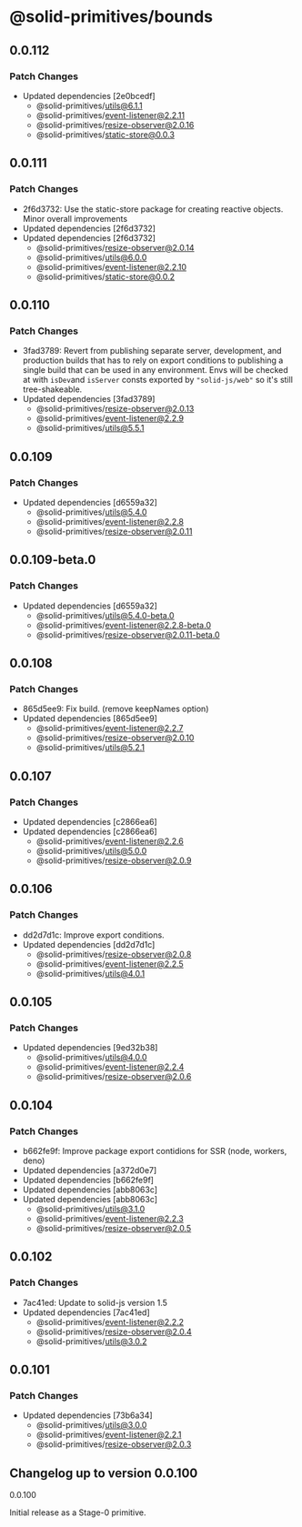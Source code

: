 # @solid-primitives/bounds

## 0.0.112

### Patch Changes

- Updated dependencies [2e0bcedf]
  - @solid-primitives/utils@6.1.1
  - @solid-primitives/event-listener@2.2.11
  - @solid-primitives/resize-observer@2.0.16
  - @solid-primitives/static-store@0.0.3

## 0.0.111

### Patch Changes

- 2f6d3732: Use the static-store package for creating reactive objects. Minor overall improvements
- Updated dependencies [2f6d3732]
- Updated dependencies [2f6d3732]
  - @solid-primitives/resize-observer@2.0.14
  - @solid-primitives/utils@6.0.0
  - @solid-primitives/event-listener@2.2.10
  - @solid-primitives/static-store@0.0.2

## 0.0.110

### Patch Changes

- 3fad3789: Revert from publishing separate server, development, and production builds that has to rely on export conditions
  to publishing a single build that can be used in any environment.
  Envs will be checked at with `isDev`and `isServer` consts exported by `"solid-js/web"` so it's still tree-shakeable.
- Updated dependencies [3fad3789]
  - @solid-primitives/resize-observer@2.0.13
  - @solid-primitives/event-listener@2.2.9
  - @solid-primitives/utils@5.5.1

## 0.0.109

### Patch Changes

- Updated dependencies [d6559a32]
  - @solid-primitives/utils@5.4.0
  - @solid-primitives/event-listener@2.2.8
  - @solid-primitives/resize-observer@2.0.11

## 0.0.109-beta.0

### Patch Changes

- Updated dependencies [d6559a32]
  - @solid-primitives/utils@5.4.0-beta.0
  - @solid-primitives/event-listener@2.2.8-beta.0
  - @solid-primitives/resize-observer@2.0.11-beta.0

## 0.0.108

### Patch Changes

- 865d5ee9: Fix build. (remove keepNames option)
- Updated dependencies [865d5ee9]
  - @solid-primitives/event-listener@2.2.7
  - @solid-primitives/resize-observer@2.0.10
  - @solid-primitives/utils@5.2.1

## 0.0.107

### Patch Changes

- Updated dependencies [c2866ea6]
- Updated dependencies [c2866ea6]
  - @solid-primitives/event-listener@2.2.6
  - @solid-primitives/utils@5.0.0
  - @solid-primitives/resize-observer@2.0.9

## 0.0.106

### Patch Changes

- dd2d7d1c: Improve export conditions.
- Updated dependencies [dd2d7d1c]
  - @solid-primitives/resize-observer@2.0.8
  - @solid-primitives/event-listener@2.2.5
  - @solid-primitives/utils@4.0.1

## 0.0.105

### Patch Changes

- Updated dependencies [9ed32b38]
  - @solid-primitives/utils@4.0.0
  - @solid-primitives/event-listener@2.2.4
  - @solid-primitives/resize-observer@2.0.6

## 0.0.104

### Patch Changes

- b662fe9f: Improve package export contidions for SSR (node, workers, deno)
- Updated dependencies [a372d0e7]
- Updated dependencies [b662fe9f]
- Updated dependencies [abb8063c]
- Updated dependencies [abb8063c]
  - @solid-primitives/utils@3.1.0
  - @solid-primitives/event-listener@2.2.3
  - @solid-primitives/resize-observer@2.0.5

## 0.0.102

### Patch Changes

- 7ac41ed: Update to solid-js version 1.5
- Updated dependencies [7ac41ed]
  - @solid-primitives/event-listener@2.2.2
  - @solid-primitives/resize-observer@2.0.4
  - @solid-primitives/utils@3.0.2

## 0.0.101

### Patch Changes

- Updated dependencies [73b6a34]
  - @solid-primitives/utils@3.0.0
  - @solid-primitives/event-listener@2.2.1
  - @solid-primitives/resize-observer@2.0.3

## Changelog up to version 0.0.100

0.0.100

Initial release as a Stage-0 primitive.
